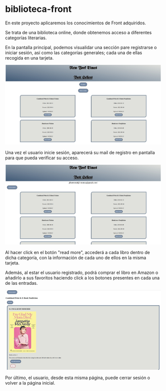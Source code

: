 # biblioteca-front

En este proyecto aplicaremos los conocimientos de Front adquiridos.

Se trata de una biblioteca online, donde obtenemos acceso a diferentes categorías literarias.

En la pantalla principal, podemos visualidar una sección pare registrarse o iniciar sesión, así como las categorías generales; cada una de ellas recogida en una tarjeta.

![](assets/init.jpg)

Una vez el usuario inicie sesión, aparecerá su mail de registro en pantalla para que pueda verificar su acceso.

![](assets/usuario%20registrado.jpg)

Al hacer click en el botón "read more", accederá a cada libro dentro de dicha categoría, con la información de cada uno de ellos en la misma tarjeta. 

Además, al estar el usuario registrado, podrá comprar el libro en Amazon o añadirlo a sus favoritos haciendo click a los botones presentes en cada una de las entradas.

![](assets/books.jpg)


Por último, el usuario, desde esta misma página, puede cerrar sesión o volver a la página inicial.